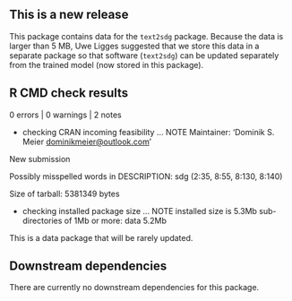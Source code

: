 ## This is a new release
This package contains data for the `text2sdg` package. Because the data is larger than 5 MB, Uwe Ligges suggested that we store this data in a separate package so that software (`text2sdg`) can be updated separately from the trained model (now stored in this package).


## R CMD check results

0 errors | 0 warnings | 2 notes

* checking CRAN incoming feasibility ... NOTE
Maintainer: ‘Dominik S. Meier <dominikmeier@outlook.com>’

New submission

Possibly misspelled words in DESCRIPTION:
  sdg (2:35, 8:55, 8:130, 8:140)

Size of tarball: 5381349 bytes

* checking installed package size ... NOTE
installed size is  5.3Mb
sub-directories of 1Mb or more:
  data   5.2Mb

This is a data package that will be rarely updated.


## Downstream dependencies
There are currently no downstream dependencies for this package.
